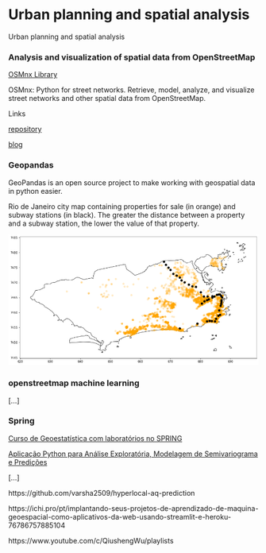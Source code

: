 <!DOCTYPE html>
<html>
<head>
<meta charset="UTF-8"/>
<h1>Urban planning and spatial analysis</h1>
</head>
<body>
<!-- Conteúdo -->
  <p>Urban planning and spatial analysis</p>
  <p></p>
  <h3>Analysis and visualization of spatial data from OpenStreetMap</h3>
  <p>
    <a href="https://github.com/renatogcruz/urban-planning-and-spatial-analysis/tree/main/osmnx-examples">OSMnx Library</a>
  </p>
  <p>OSMnx: Python for street networks. Retrieve, model, analyze, and visualize street networks and other spatial data from OpenStreetMap.</P>
  <p>Links</P>
  <p>
  <a href="https://github.com/gboeing/osmnx">repository</a>
  </p>
  <p>
  <a href="https://geoffboeing.com/">blog</a>
  </p>
  
  <h3>Geopandas</h3>  
  <p>
  GeoPandas is an open source project to make working with geospatial data in python easier. 
  </p>
  <p>
  Rio de Janeiro city map containing properties for sale (in orange) and subway stations (in black). The greater the distance between a property and a subway station, the lower the value of that property.
  </p>
  <img src="geopandas/rj.png" alt="My cool logo"/>    
  
  
  <h3>openstreetmap machine learning</h3>
  <p>
  [...]
  </P>
  
  <h3>Spring</h3>  
  <p>
  <a href="http://www.dpi.inpe.br/spring/portugues/manuais.html">Curso de Geoestatística com laboratórios no SPRING</a> 
  </p>
  <p>
  <a href="http://www.dpi.inpe.br/spring/portugues/manuais.html">Aplicação Python para Análise Exploratória, Modelagem de Semivariograma e Predições</a>
  </p>
  
  <p>
  [...]
  </P>
  
  <p>https://github.com/varsha2509/hyperlocal-aq-prediction</p>
  <p>https://ichi.pro/pt/implantando-seus-projetos-de-aprendizado-de-maquina-geoespacial-como-aplicativos-da-web-usando-streamlit-e-heroku-76786757885104</p>
  
  <p>https://www.youtube.com/c/QiushengWu/playlists</p>
  
</body>
</html>



